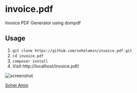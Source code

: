 # invoice.pdf
Invoice PDF Generator using dompdf

## Usage

1. ```git clone https://github.com/sohelamin/invoice.pdf.git```
2. ```cd invoice.pdf```
3. ```composer install```
4. Visit http://localhost/invoice.pdf/

![screenshot](https://cloud.githubusercontent.com/assets/1708683/15633312/a544d6fc-25cb-11e6-84aa-637466827aa1.png)

[Sohel Amin](http://www.sohelamin.com)

